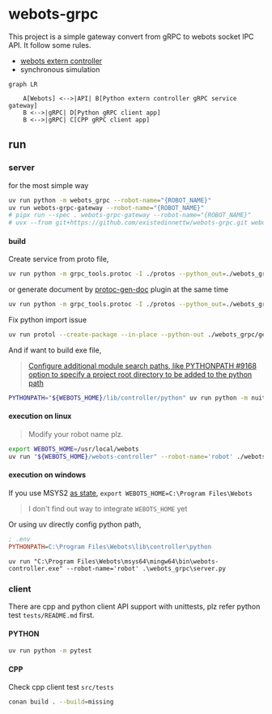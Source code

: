 # webots-grpc

This project is a simple gateway convert from gRPC to webots socket IPC API. It follow some rules.

* [webots extern controller](https://cyberbotics.com/doc/guide/running-extern-robot-controllers)
* synchronous simulation

```mermaid
graph LR

    A[Webots] <-->|API| B[Python extern controller gRPC service gateway]
    B <-->|gRPC| D[Python gRPC client app]
    B <-->|gRPC| C[CPP gRPC client app]
```

## run

### server

for the most simple way

```bash
uv run python -m webots_grpc --robot-name="{ROBOT_NAME}"
uv run webots-grpc-gateway --robot-name="{ROBOT_NAME}"
# pipx run --spec . webots-grpc-gateway --robot-name="{ROBOT_NAME}"
# uvx --from git+https://github.com/existedinnettw/webots-grpc.git webots-grpc-gateway --robot-name="{ROBOT_NAME}"
```

#### build

Create service from proto file,

```bash
uv run python -m grpc_tools.protoc -I ./protos --python_out=./webots_grpc/generated --pyi_out=./webots_grpc/generated --grpc_python_out=./webots_grpc/generated ./protos/*.proto
```

or generate document by [protoc-gen-doc](https://github.com/pseudomuto/protoc-gen-doc) plugin at the same time

```bash
uv run python -m grpc_tools.protoc -I ./protos --python_out=./webots_grpc/generated --pyi_out=./webots_grpc/generated --grpc_python_out=./webots_grpc/generated --doc_out=./doc --doc_opt=html,index.html ./protos/*.proto
```

Fix python import issue

```bash
uv run protol --create-package --in-place --python-out ./webots_grpc/generated protoc --protoc-path "uv run python -m grpc_tools.protoc" --proto-path=./protos ./protos/*.proto
```

And if want to build exe file,

> [Configure additional module search paths, like PYTHONPATH #9168](https://github.com/astral-sh/uv/issues/9168)
> [option to specify a project root directory to be added to the python path](https://github.com/astral-sh/uv/issues/11175)

```bash
PYTHONPATH="${WEBOTS_HOME}/lib/controller/python" uv run python -m nuitka --include-module=controller --onefile --assume-yes-for-downloads ./webots_grpc/server.py --jobs=8
```

#### execution on linux

> Modify your robot name plz.

```bash
export WEBOTS_HOME=/usr/local/webots
uv run "${WEBOTS_HOME}/webots-controller" --robot-name='robot' ./webots_grpc/server.py
```

#### execution on windows

If you use MSYS2 [as state](https://cyberbotics.com/doc/guide/compiling-controllers-in-a-terminal#windows), `export WEBOTS_HOME=C:\Program Files\Webots`

> I don't find out way to integrate `WEBOTS_HOME` yet

Or using uv directly config python path,

```ini
; .env
PYTHONPATH=C:\Program Files\Webots\lib\controller\python
```

`uv run "C:\Program Files\Webots\msys64\mingw64\bin\webots-controller.exe" --robot-name='robot' .\webots_grpc\server.py`

### client

There are cpp and python client API support with unittests, plz refer python test `tests/README.md` first.

#### PYTHON

```bash
uv run python -m pytest
```

#### CPP

Check cpp client test `src/tests`

```bash
conan build . --build=missing
```
